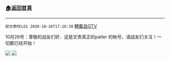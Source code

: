 ﻿###  [:house:返回首頁](https://github.com/ourhimalayas/txt)
---

`郭文贵MILES 2020-10-26T17:16:30` [轉載自GTV](https://gtv.org/web/#/UserInfo/5e596957357cc612d35a8044)

10月26号：尊敬的战友们好．这是文贵真正的patler 的帐号，请战友们关注！一切都已经开始！

![](https://filegroup.gtv.org/cdn-cgi/image/width=600/https://filegroup.gtv.org/group4/default/20201026/17/16/0/11a5a87181c81eddc573e730259f7dce.png)
![](https://filegroup.gtv.org/cdn-cgi/image/width=600/https://filegroup.gtv.org/group4/default/20201026/17/16/0/f1d8c36a29bc54c8711ebf542b558811.jpeg)
